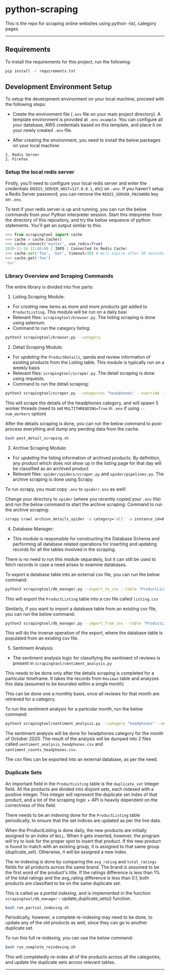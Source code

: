 # python-scraping

This is the repo for scraping online websites using python -list, category pages

**********

## Requirements

To install the requirements for this project, run the following:

```bash
pip install -r requirements.txt
```

## Development Environment Setup

To setup the development environment on your local machine, proceed with the following steps:

* Create the environment file (`.env` file on your main project directory). A template environment is provided at `.env.example`. You can configure all your database, AWS credentials based on this template, and place it on your newly created `.env` file.

* After creating the environment, you need to install the below packages on your local machine:

```
1. Redis Server
2. Firefox
```

### Setup the local redis server

Firstly, you'll need to configure your local redis server and enter the credentials (`REDIS_SERVER_HOST=127.0.0.1`, etc) on `.env`. If you haven't setup a Redis Server password, you can remove the `REDIS_SERVER_PASSWORD` key on `.env`.

To test if your redis server is up and running, you can run the below commands from your Python interpreter session. Start this interpreter from the directory of this repository, and try the below sequence of python statements. You'll get an output similar to this:

```python
>>> from scrapingtool import cache
>>> cache = cache.Cache()
>>> cache.connect('master', use_redis=True)
2020-11-16 12:40:00 | INFO | Connected to Redis Cache!
>>> cache.set('foo', 'bar', timeout=30) # Will expire after 30 seconds
>>> cache.get('foo')
'bar'
```

### Library Overview and Scraping Commands

The entire library is divided into five parts:

1. Listing Scraping Module:

* For *creating* new items as more and more products get added to `ProductListing`. This module will be run on a daily basi
* Relevant files: `scrapingtool/browser.py`. The listing scraping is done using selenium.
* Command to run the category listing:

```bash
python3 scrapingtool/browser.py --category
```

2. Detail Scraping Module:

* For *updating* the `ProductDetails`, qanda and review information of existing products from the Listing table. This module is typically run on a weekly basis
* Relevant files: `scrapingtool/scraper.py`. The detail scraping is done using requests.
* Command to run the detail scraping:

```bash
python3 scrapingtool/scraper.py --categories "headphones" --override --listing --detail --no_listing --num_workers 5
```

This will scrape the details of the headphones category, and will spawn 5 worker threads (need to set `MULTITHREADING=True` in `.env` if using `--num_workers` option)

After the details scraping is done, you can run the below command to post-process everything and dump any pending data from the cache.

```bash
bash post_detail_scraping.sh
```

3. Archive Scraping Module:

* For *updating* the listing information of archived products. By definition, any product which does not show up in the listing page for that day will be classified as an archived product
* Relevant files: `spider/spiders/scraper.py` and `spider/pipelines.py`. The archive scraping is done using Scrapy.

To run scrapy, you must copy `.env` to `spider/.env` as well!

Change your directory to `spider` (where you recently copied your `.env` file) and run the below command to start the archive scraping:
Command to run the archive scraping:

```bash
scrapy crawl archive_details_spider -a category='all' -a instance_id=0 -a start_idx=0 -a end_idx=5 -o output.csv
```

4. Database Manager:

* This module is responsible for constructing the Database Schema and performing all database related operations for inserting and updating records for all the tables involved in the scraping.

There is no need to run this module separately, but it can still be used to fetch records in case a need arises to examine databases.

To export a database table into an external csv file, you can run the below command:

```bash
python3 scrapingtool/db_manager.py --export_to_csv --table "ProductListing" --csv "listing.csv"
```

This will export the `ProductListing` table into a csv file called `listing.csv`

Similarly, if you want to import a database table from an existing csv file, you can run the below command:

```bash
python3 scrapingtool/db_manager.py --import_from_csv --table "ProductListing" --csv "updated_listing.csv"
```

This will do the inverse operation of the export, where the database table is populated from an existing csv file.

5. Sentiment Analysis

* The sentiment analysis logic for classifying the sentiment of reviews is present in `scrapingtool/sentiment_analysis.py`

This needs to be done only after the details scraping is completed for a particular timeframe. It takes the records from `Reviews` table and analyzes this data (assumed to be bounded within a single month)

This can be done one a monthly basis, once all reviews for that month are retrieved for a category.

To run the sentiment analysis for a partcular month, run the below command:

```bash
python3 scrapingtool/sentiment_analysis.py --category "headphones" --month 10 --year 2020
```

The sentiment analysis will be done for headphones category for the month of October 2020.
The result of the analysis will be dumped into 2 files called `sentiment_analysis_headphones.csv` and `sentiment_counts_headphones.csv`.

The csv files can be exported into an external database, as per the need.


### Duplicate Sets

An important field in the `ProductListing` table is the `duplicate_set` Integer field. All the products are divided into disjoint sets, each indexed with a positive integer. This integer will represent the duplicate set index of that product, and a lot of the scraping logic + API is heavily dependent on the correctness of this field.

There needs to be an indexing done for the `ProductListing` table periodically, to ensure that the set indices are updated as per the live data.

When the ProductListing is done daily, the new products are initially assigned to an index of `NULL`. When it gets inserted, however, the program will try to look for the proper spot to insert that product. If the new product is found to match with an existing group, it is assigned to that same group (duplicate_set). Otherwise, it will be assigned a new index.

The re-indexing is done by comparing the `avg_rating` and `total_ratings` fields for all products across the same brand. The brand is assumed to be the first word of the product's title. If the ratings difference is less than 1% of the total ratings and the avg_rating difference is less than 0.1, both products are classified to be on the same duplicate set.

This is called as a *partial indexing*, and is implemented in the function `scrapingtool/db_manager` - update_duplicate_sets() function.

```bash
bash run_partial_indexing.sh
```

Periodically, however, a complete re-indexing may need to be done, to update any of the old products as well, since they can go to another duplicate set.

To run this full re-indexing, you can use the below command:

```bash
bash run_complete_reindexing.sh
```

This will completedly re-index all of the products across all the categories, and update the duplicate sets across relevant tables.

***********